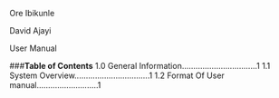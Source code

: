 Ore Ibikunle

David Ajayi

User Manual

###**Table of Contents**
1.0 General Information.................................1
    1.1 System Overview.................................1
    1.2 Format Of User manual...........................1
